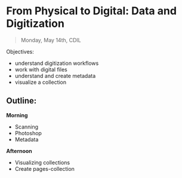 # From Physical to Digital: Data and Digitization

> Monday, May 14th, CDIL

Objectives:

- understand digitization workflows
- work with digital files
- understand and create metadata
- visualize a collection

## Outline: 

**Morning** 

- Scanning
- Photoshop 
- Metadata

**Afternoon**

- Visualizing collections
- Create pages-collection
